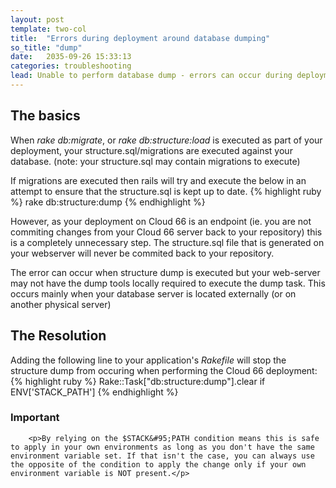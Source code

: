 ```yaml
---
layout: post
template: two-col
title:  "Errors during deployment around database dumping"
so_title: "dump"
date:   2035-09-26 15:33:13
categories: troubleshooting
lead: Unable to perform database dump - errors can occur during deployment if your database is on a standalone or external server AND your db schema is sql based (structure.sql) due to db dump tools missing on the webserver
---
```



## The basics
When *rake db:migrate*, or *rake db:structure:load* is executed as part of your deployment, your structure.sql/migrations are executed against your database.
(note: your structure.sql may contain migrations to execute)

If migrations are executed then rails will try and execute the below in an attempt to ensure that the structure.sql is kept up to date.
{% highlight ruby %}
rake db:structure:dump
{% endhighlight %}

However, as your deployment on Cloud 66 is an endpoint (ie. you are not commiting changes from your Cloud 66 server back to your repository) this is a completely unnecessary step.
The structure.sql file that is generated on your webserver will never be commited back to your repository.

The error can occur when structure dump is executed but your web-server may not have the dump tools locally required to execute the dump task.
This occurs mainly when your database server is located externally (or on another physical server)

## The Resolution

Adding the following line to your application's *Rakefile* will stop the structure dump from occuring when performing the Cloud 66 deployment:
{% highlight ruby %}
Rake::Task["db:structure:dump"].clear if ENV['STACK_PATH']
{% endhighlight %}

<div class="notice">
	<h3>Important</h3>

		<p>By relying on the $STACK&#95;PATH condition means this is safe to apply in your own environments as long as you don't have the same environment variable set. If that isn't the case, you can always use the opposite of the condition to apply the change only if your own environment variable is NOT present.</p>
</div>